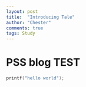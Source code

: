 ```yaml
---
layout: post
title:  "Introducing Tale"
author: "Chester"
comments: true
tags: Study
---
```


# PSS blog TEST

```cpp
printf("hello world");
```